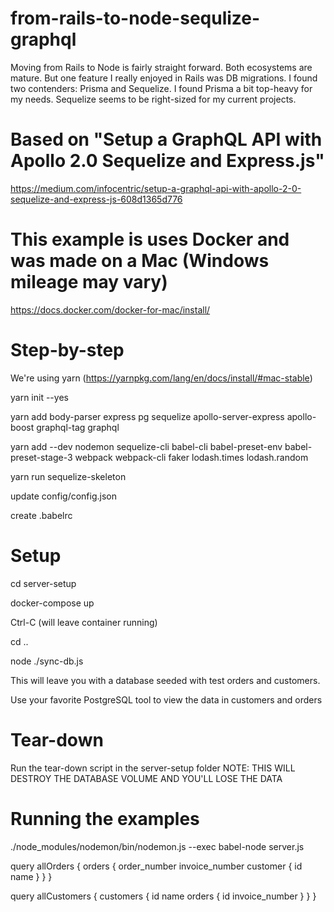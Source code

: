 # from-rails-to-node-sequlize-graphql
Moving from Rails to Node is fairly straight forward. Both ecosystems are mature. But one feature I really enjoyed in Rails was DB migrations. I found two contenders: Prisma and Sequelize. I found Prisma a bit top-heavy for my needs. Sequelize seems to be right-sized for my current projects.

# Based on "Setup a GraphQL API with Apollo 2.0 Sequelize and Express.js"

https://medium.com/infocentric/setup-a-graphql-api-with-apollo-2-0-sequelize-and-express-js-608d1365d776

# This example is uses Docker and was made on a Mac (Windows mileage may vary)

https://docs.docker.com/docker-for-mac/install/

# Step-by-step

We're using yarn (https://yarnpkg.com/lang/en/docs/install/#mac-stable)

yarn init --yes

yarn add body-parser express pg sequelize apollo-server-express apollo-boost graphql-tag graphql

yarn add --dev nodemon sequelize-cli babel-cli babel-preset-env babel-preset-stage-3 webpack webpack-cli faker lodash.times lodash.random

yarn run sequelize-skeleton

update config/config.json

create .babelrc

# Setup

cd server-setup

docker-compose up

Ctrl-C (will leave container running)

cd ..

node ./sync-db.js

This will leave you with a database seeded with test orders and customers.

Use your favorite PostgreSQL tool to view the data in customers and orders

# Tear-down

Run the tear-down script in the server-setup folder
NOTE: THIS WILL DESTROY THE DATABASE VOLUME AND YOU'LL LOSE THE DATA

# Running the examples

./node_modules/nodemon/bin/nodemon.js --exec babel-node server.js

query allOrders {
  orders {
    order_number
    invoice_number
    customer {
      id
      name
    }
  }
}

query allCustomers {
  customers {
    id
    name
    orders {
      id
      invoice_number
    }
  }
}